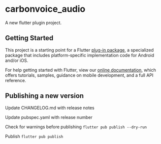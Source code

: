 # carbonvoice_audio

A new flutter plugin project.

## Getting Started

This project is a starting point for a Flutter
[plug-in package](https://flutter.dev/developing-packages/),
a specialized package that includes platform-specific implementation code for
Android and/or iOS.

For help getting started with Flutter, view our
[online documentation](https://flutter.dev/docs), which offers tutorials,
samples, guidance on mobile development, and a full API reference.

## Publishing a new version

Update CHANGELOG.md with release notes

Update pubspec.yaml with release number

Check for warnings before publishing
`flutter pub publish --dry-run`
 
Publish
`flutter pub publish`
